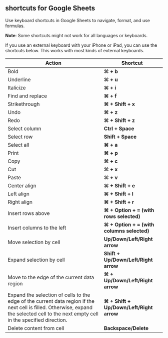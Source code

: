 ## shortcuts for Google Sheets

Use keyboard shortcuts in Google Sheets to navigate, format, and use formulas.

**Note**: Some shortcuts might not work for all languages or keyboards.

If you use an external keyboard with your iPhone or iPad, you can use the shortcuts below. This works with most kinds of external keyboards.


| **Action**                                                                                                                                                                              | **Shortcut**                                |
| --------------------------------------------------------------------------------------------------------------------------------------------------------------------------------------- | ------------------------------------------- |
| Bold                                                                                                                                                                                    | **⌘ + b**                                  |
| Underline                                                                                                                                                                               | **⌘ + u**                                  |
| Italicize                                                                                                                                                                               | **⌘ + i**                                  |
| Find and replace                                                                                                                                                                        | **⌘ + f**                                  |
| Strikethrough                                                                                                                                                                           | **⌘ + Shift + x**                          |
| Undo                                                                                                                                                                                    | **⌘ + z**                                  |
| Redo                                                                                                                                                                                    | **⌘ + Shift + z**                          |
| Select column                                                                                                                                                                           | **Ctrl + Space**                            |
| Select row                                                                                                                                                                              | **Shift + Space**                           |
| Select all                                                                                                                                                                              | **⌘ + a**                                  |
| Print                                                                                                                                                                                   | **⌘ + p**                                  |
| Copy                                                                                                                                                                                    | **⌘ + c**                                  |
| Cut                                                                                                                                                                                     | **⌘ + x**                                  |
| Paste                                                                                                                                                                                   | **⌘ + v**                                  |
| Center align                                                                                                                                                                            | **⌘ + Shift + e**                          |
| Left align                                                                                                                                                                              | **⌘ + Shift + l**                          |
| Right align                                                                                                                                                                             | **⌘ + Shift + r**                          |
| Insert rows above                                                                                                                                                                       | **⌘ + Option + = (with rows selected)**    |
| Insert columns to the left                                                                                                                                                              | **⌘ + Option + = (with columns selected)** |
| Move selection by cell                                                                                                                                                                  | **Up/Down/Left/Right arrow**                |
| Expand selection by cell                                                                                                                                                                | **Shift + Up/Down/Left/Right arrow**        |
| Move to the edge of the current data region                                                                                                                                             | **⌘ + Up/Down/Left/Right arrow**           |
| Expand the selection of cells to the edge of the current data region if the next cell is filled. Otherwise, expand the selected cell to the next empty cell in the specified direction. | **⌘ + Shift + Up/Down/Left/Right arrow**   |
| Delete content from cell                                                                                                                                                                | **Backspace/Delete**                        |
